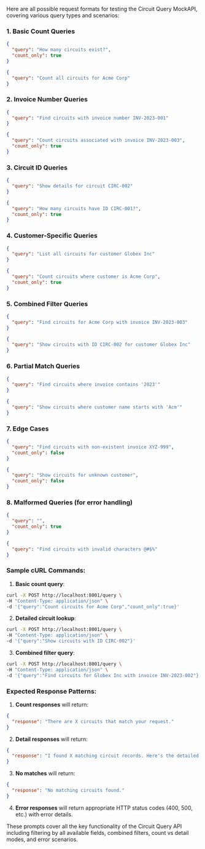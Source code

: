 Here are all possible request formats for testing the Circuit Query MockAPI, covering various query types and scenarios:

### 1. Basic Count Queries
```json
{
  "query": "How many circuits exist?",
  "count_only": true
}
```

```json
{
  "query": "Count all circuits for Acme Corp"
}
```

### 2. Invoice Number Queries
```json
{
  "query": "Find circuits with invoice number INV-2023-001"
}
```

```json
{
  "query": "Count circuits associated with invoice INV-2023-003",
  "count_only": true
}
```

### 3. Circuit ID Queries
```json
{
  "query": "Show details for circuit CIRC-002"
}
```

```json
{
  "query": "How many circuits have ID CIRC-001?",
  "count_only": true
}
```

### 4. Customer-Specific Queries
```json
{
  "query": "List all circuits for customer Globex Inc"
}
```

```json
{
  "query": "Count circuits where customer is Acme Corp",
  "count_only": true
}
```

### 5. Combined Filter Queries
```json
{
  "query": "Find circuits for Acme Corp with invoice INV-2023-003"
}
```

```json
{
  "query": "Show circuits with ID CIRC-002 for customer Globex Inc"
}
```

### 6. Partial Match Queries
```json
{
  "query": "Find circuits where invoice contains '2023'"
}
```

```json
{
  "query": "Show circuits where customer name starts with 'Acm'"
}
```

### 7. Edge Cases
```json
{
  "query": "Find circuits with non-existent invoice XYZ-999",
  "count_only": false
}
```

```json
{
  "query": "Show circuits for unknown customer",
  "count_only": false
}
```

### 8. Malformed Queries (for error handling)
```json
{
  "query": "",
  "count_only": true
}
```

```json
{
  "query": "Find circuits with invalid characters @#$%"
}
```

### Sample cURL Commands:

1. **Basic count query**:
```bash
curl -X POST http://localhost:8001/query \
-H "Content-Type: application/json" \
-d '{"query":"Count circuits for Acme Corp","count_only":true}'
```

2. **Detailed circuit lookup**:
```bash
curl -X POST http://localhost:8001/query \
-H "Content-Type: application/json" \
-d '{"query":"Show circuits with ID CIRC-002"}'
```

3. **Combined filter query**:
```bash
curl -X POST http://localhost:8001/query \
-H "Content-Type: application/json" \
-d '{"query":"Find circuits for Globex Inc with invoice INV-2023-002"}'
```

### Expected Response Patterns:

1. **Count responses** will return:
```json
{
  "response": "There are X circuits that match your request."
}
```

2. **Detail responses** will return:
```json
{
  "response": "I found X matching circuit records. Here's the detailed list:\n\n| Invoice Number | Customer Name | Circuit ID |\n|----------------|---------------|------------|\n| ... | ... | ... |"
}
```

3. **No matches** will return:
```json
{
  "response": "No matching circuits found."
}
```

4. **Error responses** will return appropriate HTTP status codes (400, 500, etc.) with error details.

These prompts cover all the key functionality of the Circuit Query API including filtering by all available fields, combined filters, count vs detail modes, and error scenarios.
